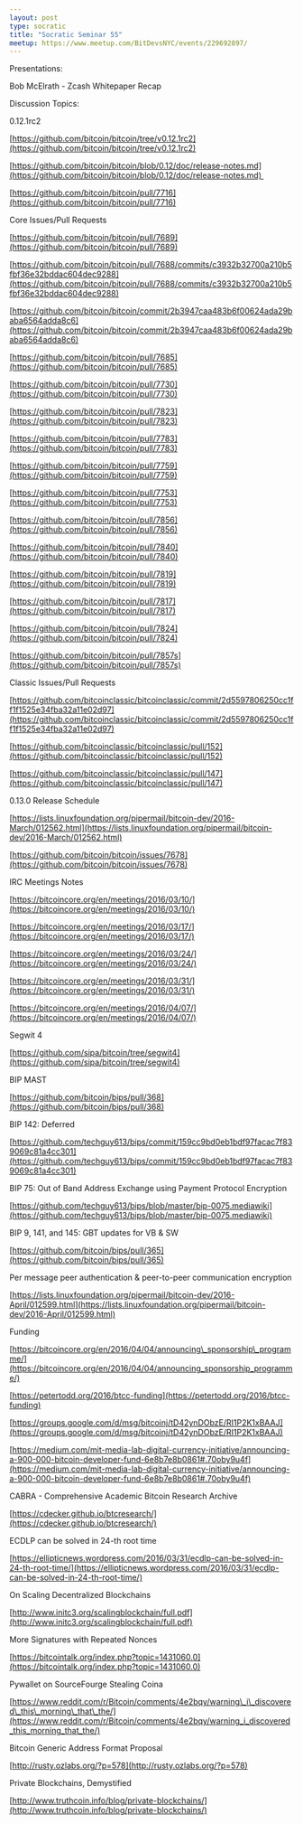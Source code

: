 ```yaml
---
layout: post
type: socratic
title: "Socratic Seminar 55"
meetup: https://www.meetup.com/BitDevsNYC/events/229692897/
---
```


Presentations:

Bob McElrath - Zcash Whitepaper Recap

Discussion Topics:

0.12.1rc2

[](https://github.com/bitcoin/bitcoin/tree/v0.12.1rc2)[https://github.com/bitcoin/bitcoin/tree/v0.12.1rc2](https://github.com/bitcoin/bitcoin/tree/v0.12.1rc2)

[](https://github.com/bitcoin/bitcoin/blob/0.12/doc/release-notes.md)[https://github.com/bitcoin/bitcoin/blob/0.12/doc/release-notes.md](https://github.com/bitcoin/bitcoin/blob/0.12/doc/release-notes.md) 

[](https://github.com/bitcoin/bitcoin/pull/7716)[https://github.com/bitcoin/bitcoin/pull/7716](https://github.com/bitcoin/bitcoin/pull/7716)

Core Issues/Pull Requests

[](https://github.com/bitcoin/bitcoin/pull/7689)[https://github.com/bitcoin/bitcoin/pull/7689](https://github.com/bitcoin/bitcoin/pull/7689)

[](https://github.com/bitcoin/bitcoin/pull/7688/commits/c3932b32700a210b5fbf36e32bddac604dec9288)[https://github.com/bitcoin/bitcoin/pull/7688/commits/c3932b32700a210b5fbf36e32bddac604dec9288](https://github.com/bitcoin/bitcoin/pull/7688/commits/c3932b32700a210b5fbf36e32bddac604dec9288)

[](https://github.com/bitcoin/bitcoin/commit/2b3947caa483b6f00624ada29baba6564adda8c6)[https://github.com/bitcoin/bitcoin/commit/2b3947caa483b6f00624ada29baba6564adda8c6](https://github.com/bitcoin/bitcoin/commit/2b3947caa483b6f00624ada29baba6564adda8c6)

[](https://github.com/bitcoin/bitcoin/pull/7685)[https://github.com/bitcoin/bitcoin/pull/7685](https://github.com/bitcoin/bitcoin/pull/7685)

[](https://github.com/bitcoin/bitcoin/pull/7730)[https://github.com/bitcoin/bitcoin/pull/7730](https://github.com/bitcoin/bitcoin/pull/7730)

[](https://github.com/bitcoin/bitcoin/pull/7823)[https://github.com/bitcoin/bitcoin/pull/7823](https://github.com/bitcoin/bitcoin/pull/7823)

[](https://github.com/bitcoin/bitcoin/pull/7783)[https://github.com/bitcoin/bitcoin/pull/7783](https://github.com/bitcoin/bitcoin/pull/7783)

[](https://github.com/bitcoin/bitcoin/pull/7759)[https://github.com/bitcoin/bitcoin/pull/7759](https://github.com/bitcoin/bitcoin/pull/7759)

[](https://github.com/bitcoin/bitcoin/pull/7753)[https://github.com/bitcoin/bitcoin/pull/7753](https://github.com/bitcoin/bitcoin/pull/7753)

[](https://github.com/bitcoin/bitcoin/pull/7856)[https://github.com/bitcoin/bitcoin/pull/7856](https://github.com/bitcoin/bitcoin/pull/7856)

[](https://github.com/bitcoin/bitcoin/pull/7840)[https://github.com/bitcoin/bitcoin/pull/7840](https://github.com/bitcoin/bitcoin/pull/7840)

[](https://github.com/bitcoin/bitcoin/pull/7819)[https://github.com/bitcoin/bitcoin/pull/7819](https://github.com/bitcoin/bitcoin/pull/7819)

[](https://github.com/bitcoin/bitcoin/pull/7817)[https://github.com/bitcoin/bitcoin/pull/7817](https://github.com/bitcoin/bitcoin/pull/7817)

[](https://github.com/bitcoin/bitcoin/pull/7824)[https://github.com/bitcoin/bitcoin/pull/7824](https://github.com/bitcoin/bitcoin/pull/7824)

[](https://github.com/bitcoin/bitcoin/pull/7857s)[https://github.com/bitcoin/bitcoin/pull/7857s](https://github.com/bitcoin/bitcoin/pull/7857s)

Classic Issues/Pull Requests

[](https://github.com/bitcoinclassic/bitcoinclassic/commit/2d5597806250cc1ff1f1525e34fba32a11e02d97)[https://github.com/bitcoinclassic/bitcoinclassic/commit/2d5597806250cc1ff1f1525e34fba32a11e02d97](https://github.com/bitcoinclassic/bitcoinclassic/commit/2d5597806250cc1ff1f1525e34fba32a11e02d97)

[](https://github.com/bitcoinclassic/bitcoinclassic/pull/152)[https://github.com/bitcoinclassic/bitcoinclassic/pull/152](https://github.com/bitcoinclassic/bitcoinclassic/pull/152)

[](https://github.com/bitcoinclassic/bitcoinclassic/pull/147)[https://github.com/bitcoinclassic/bitcoinclassic/pull/147](https://github.com/bitcoinclassic/bitcoinclassic/pull/147)

0.13.0 Release Schedule

[](https://lists.linuxfoundation.org/pipermail/bitcoin-dev/2016-March/012562.html)[https://lists.linuxfoundation.org/pipermail/bitcoin-dev/2016-March/012562.html](https://lists.linuxfoundation.org/pipermail/bitcoin-dev/2016-March/012562.html)

[](https://github.com/bitcoin/bitcoin/issues/7678)[https://github.com/bitcoin/bitcoin/issues/7678](https://github.com/bitcoin/bitcoin/issues/7678)

IRC Meetings Notes

[](https://bitcoincore.org/en/meetings/2016/03/10/)[https://bitcoincore.org/en/meetings/2016/03/10/](https://bitcoincore.org/en/meetings/2016/03/10/)

[](https://bitcoincore.org/en/meetings/2016/03/17/)[https://bitcoincore.org/en/meetings/2016/03/17/](https://bitcoincore.org/en/meetings/2016/03/17/)

[](https://bitcoincore.org/en/meetings/2016/03/24/)[https://bitcoincore.org/en/meetings/2016/03/24/](https://bitcoincore.org/en/meetings/2016/03/24/)

[](https://bitcoincore.org/en/meetings/2016/03/31/)[https://bitcoincore.org/en/meetings/2016/03/31/](https://bitcoincore.org/en/meetings/2016/03/31/)

[](https://bitcoincore.org/en/meetings/2016/04/07/)[https://bitcoincore.org/en/meetings/2016/04/07/](https://bitcoincore.org/en/meetings/2016/04/07/)

Segwit 4

[](https://github.com/sipa/bitcoin/tree/segwit4)[https://github.com/sipa/bitcoin/tree/segwit4](https://github.com/sipa/bitcoin/tree/segwit4)

BIP MAST

[](https://github.com/bitcoin/bips/pull/368)[https://github.com/bitcoin/bips/pull/368](https://github.com/bitcoin/bips/pull/368)

BIP 142: Deferred

[](https://github.com/techguy613/bips/commit/159cc9bd0eb1bdf97facac7f839069c81a4cc301)[https://github.com/techguy613/bips/commit/159cc9bd0eb1bdf97facac7f839069c81a4cc301](https://github.com/techguy613/bips/commit/159cc9bd0eb1bdf97facac7f839069c81a4cc301)

BIP 75: Out of Band Address Exchange using Payment Protocol Encryption

[](https://github.com/techguy613/bips/blob/master/bip-0075.mediawiki)[https://github.com/techguy613/bips/blob/master/bip-0075.mediawiki](https://github.com/techguy613/bips/blob/master/bip-0075.mediawiki)

BIP 9, 141, and 145: GBT updates for VB & SW

[](https://github.com/bitcoin/bips/pull/365)[https://github.com/bitcoin/bips/pull/365](https://github.com/bitcoin/bips/pull/365)

Per message peer authentication & peer-to-peer communication encryption

[](https://lists.linuxfoundation.org/pipermail/bitcoin-dev/2016-April/012599.html)[https://lists.linuxfoundation.org/pipermail/bitcoin-dev/2016-April/012599.html](https://lists.linuxfoundation.org/pipermail/bitcoin-dev/2016-April/012599.html)

Funding

[](https://bitcoincore.org/en/2016/04/04/announcing_sponsorship_programme/)[https://bitcoincore.org/en/2016/04/04/announcing\_sponsorship\_programme/](https://bitcoincore.org/en/2016/04/04/announcing_sponsorship_programme/)

[](https://petertodd.org/2016/btcc-funding)[https://petertodd.org/2016/btcc-funding](https://petertodd.org/2016/btcc-funding)

[](https://groups.google.com/d/msg/bitcoinj/tD42ynDObzE/RI1P2K1xBAAJ)[https://groups.google.com/d/msg/bitcoinj/tD42ynDObzE/RI1P2K1xBAAJ](https://groups.google.com/d/msg/bitcoinj/tD42ynDObzE/RI1P2K1xBAAJ)

[](https://medium.com/mit-media-lab-digital-currency-initiative/announcing-a-900-000-bitcoin-developer-fund-6e8b7e8b0861#.70oby9u4f)[https://medium.com/mit-media-lab-digital-currency-initiative/announcing-a-900-000-bitcoin-developer-fund-6e8b7e8b0861#.70oby9u4f](https://medium.com/mit-media-lab-digital-currency-initiative/announcing-a-900-000-bitcoin-developer-fund-6e8b7e8b0861#.70oby9u4f)

CABRA - Comprehensive Academic Bitcoin Research Archive

[](https://cdecker.github.io/btcresearch/)[https://cdecker.github.io/btcresearch/](https://cdecker.github.io/btcresearch/)

ECDLP can be solved in 24-th root time 

[](https://ellipticnews.wordpress.com/2016/03/31/ecdlp-can-be-solved-in-24-th-root-time/)[https://ellipticnews.wordpress.com/2016/03/31/ecdlp-can-be-solved-in-24-th-root-time/](https://ellipticnews.wordpress.com/2016/03/31/ecdlp-can-be-solved-in-24-th-root-time/)

On Scaling Decentralized Blockchains 

[](http://www.initc3.org/scalingblockchain/full.pdf)[http://www.initc3.org/scalingblockchain/full.pdf](http://www.initc3.org/scalingblockchain/full.pdf)

More Signatures with Repeated Nonces

[](https://bitcointalk.org/index.php?topic=1431060.0)[https://bitcointalk.org/index.php?topic=1431060.0](https://bitcointalk.org/index.php?topic=1431060.0)

Pywallet on SourceFourge Stealing Coina

[](https://www.reddit.com/r/Bitcoin/comments/4e2bqy/warning_i_discovered_this_morning_that_the/)[https://www.reddit.com/r/Bitcoin/comments/4e2bqy/warning\_i\_discovered\_this\_morning\_that\_the/](https://www.reddit.com/r/Bitcoin/comments/4e2bqy/warning_i_discovered_this_morning_that_the/)

Bitcoin Generic Address Format Proposal

[](http://rusty.ozlabs.org/?p=578)[http://rusty.ozlabs.org/?p=578](http://rusty.ozlabs.org/?p=578)

Private Blockchains, Demystified

[](http://www.truthcoin.info/blog/private-blockchains/)[http://www.truthcoin.info/blog/private-blockchains/](http://www.truthcoin.info/blog/private-blockchains/)
